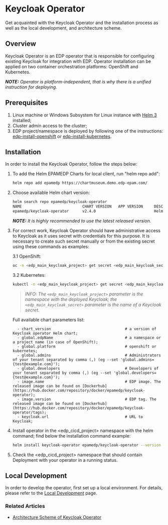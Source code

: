 # Keycloak Operator

Get acquainted with the Keycloak Operator and the installation process as well as the local development, 
and architecture scheme.

## Overview

Keycloak Operator is an EDP operator that is responsible for configuring existing Keycloak for integration with EDP. 
Operator installation can be applied on two container orchestration platforms: OpenShift and Kubernetes.

_**NOTE:** Operator is platform-independent, that is why there is a unified instruction for deploying._

## Prerequisites
1. Linux machine or Windows Subsystem for Linux instance with [Helm 3](https://helm.sh/docs/intro/install/) installed;
2. Cluster admin access to the cluster;
3. EDP project/namespace is deployed by following one of the instructions: [edp-install-openshift](https://github.com/epmd-edp/edp-install/blob/release/2.4/documentation/openshift_install_edp.md#edp-project) or [edp-install-kubernetes](https://github.com/epmd-edp/edp-install/blob/release/2.4/documentation/kubernetes_install_edp.md#edp-namespace).

## Installation
In order to install the Keycloak Operator, follow the steps below:

1. To add the Helm EPAMEDP Charts for local client, run "helm repo add":
     ```bash
     helm repo add epamedp https://chartmuseum.demo.edp-epam.com/
     ```
2. Choose available Helm chart version:
     ```bash
     helm search repo epamedp/keycloak-operator
     NAME                           CHART VERSION   APP VERSION     DESCRIPTION
     epamedp/keycloak-operator      v2.4.0                          Helm chart for Golang application/service deplo...
     ```

    _**NOTE:** It is highly recommended to use the latest released version._

3. For correct work, Keycloak Operator should have administrative access to Keycloak as it uses secret with credentials for this purpose. 
It is necessary to create such secret manually or from the existing secret using these commands as examples:  

    3.1 OpenShift:
    ```bash
    oc -n <edp_main_keycloak_project> get secret <edp_main_keycloak_secret> --export -o yaml | oc -n <edp_cicd_project> apply -f -
    ```

    3.2 Kubernetes: 
    ```bash
    kubectl -n <edp_main_keycloak_project> get secret <edp_main_keycloak_secret> --export -o yaml | kubectl -n <edp_cicd_project> apply -f -
    ```
    >_INFO: The `<edp_main_keycloak_project>` parameter is the namespace with the deployed Keycloak; the `<edp_main_keycloak_secret>` parameter is 
the name of a Keycloak secret._

   Full available chart parameters list:
   ```
     - chart_version                                 # a version of Keycloak operator Helm chart;
     - global.edpName                                # a namespace or a project name (in case of OpenShift);
     - global.platform                               # openshift or kubernetes;
     - global.admins                                 # Administrators of your tenant separated by comma (,) (eg --set 'global.admins={test@example.com}');
     - global.developers                             # Developers of your tenant separated by comma (,) (eg --set 'global.developers={test@example.com}');
     - image.name                                    # EDP image. The released image can be found on [Dockerhub](https://hub.docker.com/repository/docker/epamedp/keycloak-operator);
     - image.version                                 # EDP tag. The released image can be found on [Dockerhub](https://hub.docker.com/repository/docker/epamedp/keycloak-operator/tags);
     - keycloak.url                                  # URL to Keycloak;
   ```
4. Install operator in the <edp_cicd_project> namespace with the helm command; find below the installation command example:
    ```bash
    helm install keycloak-operator epamedp/keycloak-operator --version <chart_version> --namespace <edp_cicd_project> --set name=keycloak-operator --set global.edpName=<edp_cicd_project> --set global.platform=<platform_type> 
    ```
5. Check the <edp_cicd_project> namespace that should contain Deployment with your operator in a running status.

## Local Development
In order to develop the operator, first set up a local environment. For details, please refer to the [Local Development](documentation/local-development.md) page.

### Related Articles
* [Architecture Scheme of Keycloak Operator](documentation/arch.md)